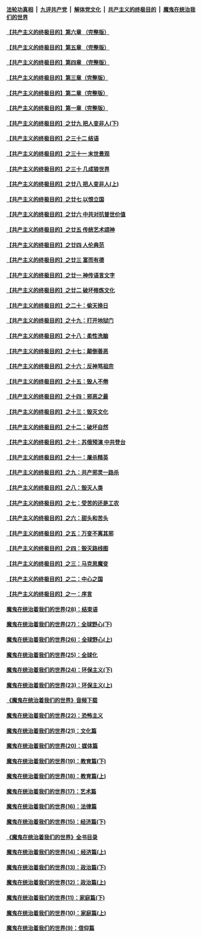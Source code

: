 

####  [法轮功真相](../../../../basic/blob/master/README.md?t=06260302) &nbsp;|&nbsp; [九评共产党](../../../../9ping.md/blob/master/README.md?t=06260302) &nbsp;|&nbsp; [解体党文化](../../../../jtdwh.md/blob/master/README.md?t=06260302)  &nbsp;|&nbsp; [共产主义的终极目的](../../../../gczydzjmd.md/blob/master/README.md?t=06260302) &nbsp;|&nbsp; [魔鬼在统治我们的世界](../../../../mgztzwmdsj.md/blob/master/README.md?t=06260302) 

#### [【共产主义的终极目的】第六章 （完整版）](../pages/nsc422/n11428913.md?t=06260302) 

#### [【共产主义的终极目的】第五章 （完整版）](../pages/nsc422/n11428912.md?t=06260302) 

#### [【共产主义的终极目的】第四章 （完整版）](../pages/nsc422/n11428907.md?t=06260302) 

#### [【共产主义的终极目的】第三章（完整版）](../pages/nsc422/n11428848.md?t=06260302) 

#### [【共产主义的终极目的】第二章（完整版）](../pages/nsc422/n11428831.md?t=06260302) 

#### [【共产主义的终极目的】第一章（完整版）](../pages/nsc422/n11417651.md?t=06260302) 

#### [【共产主义的终极目的】之廿九 把人变非人(下)](../pages/nsc422/n11344140.md?t=06260302) 

#### [【共产主义的终极目的】之三十二 结语](../pages/nsc422/n11360535.md?t=06260302) 

#### [【共产主义的终极目的】之三十一 末世景观](../pages/nsc422/n11351129.md?t=06260302) 

#### [【共产主义的终极目的】之三十 几成狼世界](../pages/nsc422/n11348280.md?t=06260302) 

#### [【共产主义的终极目的】之廿八 把人变非人(上)](../pages/nsc422/n11340492.md?t=06260302) 

#### [【共产主义的终极目的】之廿七 以恨立国](../pages/nsc422/n11336944.md?t=06260302) 

#### [【共产主义的终极目的】之廿六 中共对抗普世价值](../pages/nsc422/n11324785.md?t=06260302) 

#### [【共产主义的终极目的】之廿五 传统艺术颂神](../pages/nsc422/n11296396.md?t=06260302) 

#### [【共产主义的终极目的】之廿四 人伦典范](../pages/nsc422/n11296397.md?t=06260302) 

#### [【共产主义的终极目的】之廿三 富而有德](../pages/nsc422/n11283598.md?t=06260302) 

#### [【共产主义的终极目的】之廿一 神传语言文字](../pages/nsc422/n11263265.md?t=06260302) 

#### [【共产主义的终极目的】之廿二 破坏修炼文化](../pages/nsc422/n11245728.md?t=06260302) 

#### [【共产主义的终极目的】之二十：偷天换日](../pages/nsc422/n11238846.md?t=06260302) 

#### [【共产主义的终极目的】之十九：打开地狱门](../pages/nsc422/n11206376.md?t=06260302) 

#### [【共产主义的终极目的】之十八：柔性洗脑](../pages/nsc422/n11199994.md?t=06260302) 

#### [【共产主义的终极目的】之十七：颠倒善恶](../pages/nsc422/n11179782.md?t=06260302) 

#### [【共产主义的终极目的】之十六：反神骂祖宗](../pages/nsc422/n11166798.md?t=06260302) 

#### [【共产主义的终极目的】之十五：毁人不倦](../pages/nsc422/n11166792.md?t=06260302) 

#### [【共产主义的终极目的】之十四：邪恶之最](../pages/nsc422/n11150249.md?t=06260302) 

#### [【共产主义的终极目的】之十三：毁灭文化](../pages/nsc422/n11135227.md?t=06260302) 

#### [【共产主义的终极目的】之十二：破坏自然](../pages/nsc422/n11135214.md?t=06260302) 

#### [【共产主义的终极目的】之十：苏俄预演 中共登台](../pages/nsc422/n11118424.md?t=06260302) 

#### [【共产主义的终极目的】之十一：屠杀精英](../pages/nsc422/n11118442.md?t=06260302) 

#### [【共产主义的终极目的】之九：共产邪灵一路杀](../pages/nsc422/n11114139.md?t=06260302) 

#### [【共产主义的终极目的】之八：毁灭人类](../pages/nsc422/n11108503.md?t=06260302) 

#### [【共产主义的终极目的】之七：受苦的还是工农](../pages/nsc422/n11101809.md?t=06260302) 

#### [【共产主义的终极目的】之六：甜头和苦头](../pages/nsc422/n11096971.md?t=06260302) 

#### [【共产主义的终极目的】之五：万变不离其邪](../pages/nsc422/n11091285.md?t=06260302) 

#### [【共产主义的终极目的】之四：毁灭路线图](../pages/nsc422/n11086284.md?t=06260302) 

#### [【共产主义的终极目的】之三：马克思魔变](../pages/nsc422/n11061941.md?t=06260302) 

#### [【共产主义的终极目的】之二：中心之国](../pages/nsc422/n11047728.md?t=06260302) 

#### [【共产主义的终极目的】之一：序言](../pages/nsc422/n11086077.md?t=06260302) 

#### [魔鬼在统治着我们的世界(28)：结束语](../pages/nsc422/n10936246.md?t=06260302) 

#### [魔鬼在统治着我们的世界(27)：全球野心(下)](../pages/nsc422/n10928319.md?t=06260302) 

#### [魔鬼在统治着我们的世界(26)：全球野心(上)](../pages/nsc422/n10900318.md?t=06260302) 

#### [魔鬼在统治着我们的世界(25)：全球化](../pages/nsc422/n10788205.md?t=06260302) 

#### [魔鬼在统治着我们的世界(24)：环保主义(下)](../pages/nsc422/n10695307.md?t=06260302) 

#### [魔鬼在统治着我们的世界(23)：环保主义(上)](../pages/nsc422/n10688613.md?t=06260302) 

#### [《魔鬼在统治着我们的世界》音频下载](../pages/nsc422/n10635553.md?t=06260302) 

#### [魔鬼在统治着我们的世界(22)：恐怖主义](../pages/nsc422/n10614727.md?t=06260302) 

#### [魔鬼在统治着我们的世界(21)：文化篇](../pages/nsc422/n10597706.md?t=06260302) 

#### [魔鬼在统治着我们的世界(20)：媒体篇](../pages/nsc422/n10586579.md?t=06260302) 

#### [魔鬼在统治着我们的世界(19)：教育篇(下)](../pages/nsc422/n10564808.md?t=06260302) 

#### [魔鬼在统治着我们的世界(18)：教育篇(上)](../pages/nsc422/n10526970.md?t=06260302) 

#### [魔鬼在统治着我们的世界(17)：艺术篇](../pages/nsc422/n10499093.md?t=06260302) 

#### [魔鬼在统治着我们的世界(16)：法律篇](../pages/nsc422/n10485969.md?t=06260302) 

#### [魔鬼在统治着我们的世界(15)：经济篇(下)](../pages/nsc422/n10469975.md?t=06260302) 

#### [《魔鬼在统治着我们的世界》全书目录](../pages/nsc422/n10464261.md?t=06260302) 

#### [魔鬼在统治着我们的世界(14)：经济篇(上)](../pages/nsc422/n10457370.md?t=06260302) 

#### [魔鬼在统治着我们的世界(13)：政治篇(下)](../pages/nsc422/n10448270.md?t=06260302) 

#### [魔鬼在统治着我们的世界(12)：政治篇(上)](../pages/nsc422/n10444576.md?t=06260302) 

#### [魔鬼在统治着我们的世界(11)：家庭篇(下)](../pages/nsc422/n10440961.md?t=06260302) 

#### [魔鬼在统治着我们的世界(10)：家庭篇(上)](../pages/nsc422/n10435448.md?t=06260302) 

#### [魔鬼在统治着我们的世界(9)：信仰篇](../pages/nsc422/n10432159.md?t=06260302) 

